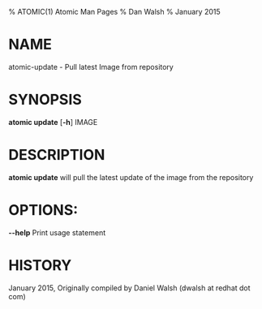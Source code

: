 % ATOMIC(1) Atomic Man Pages
% Dan Walsh
% January 2015
# NAME
atomic-update - Pull latest Image from repository

# SYNOPSIS
**atomic update**
[**-h**]
IMAGE

# DESCRIPTION
**atomic update** will pull the latest update of the image from the repository

# OPTIONS:
**--help**
  Print usage statement

# HISTORY
January 2015, Originally compiled by Daniel Walsh (dwalsh at redhat dot com)

